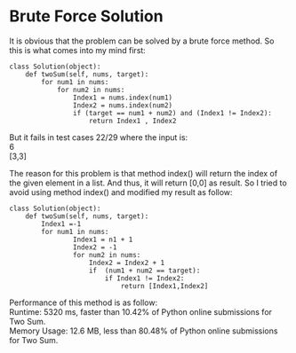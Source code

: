

# Brute Force Solution

It is obvious that the problem can be solved by a brute force method. So this is what comes into my mind first:

```
class Solution(object):
    def twoSum(self, nums, target):
        for num1 in nums:
            for num2 in nums:
                Index1 = nums.index(num1)
                Index2 = nums.index(num2)
                if (target == num1 + num2) and (Index1 != Index2):
                    return Index1 , Index2
```

But it fails in test cases 22/29 where the input is:  
  6  
[3,3]  

The reason for this problem is that method index() will return the index of the given element in a list. And thus, it will return [0,0] as result. So I tried to avoid using method index() and modified my result as follow: 


```
class Solution(object):
    def twoSum(self, nums, target):
        Index1 =-1
        for num1 in nums:
                Index1 = n1 + 1
                Index2 = -1
                for num2 in nums:
                    Index2 = Index2 + 1 
                    if  (num1 + num2 == target):
                        if Index1 != Index2:
                            return [Index1,Index2]
```
Performance of this method is as follow:  
Runtime: 5320 ms, faster than 10.42% of Python online submissions for Two Sum.  
Memory Usage: 12.6 MB, less than 80.48% of Python online submissions for Two Sum.
